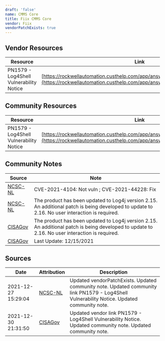```yaml
---
draft: 'false'
name: CMMS Core
title: Fiix CMMS Core
vendor: Fiix
vendorPatchExists: true
---
```


## Vendor Resources
| Resource | Link |
| --- | --- |
| PN1579 - Log4Shell Vulnerability Notice | [https://rockwellautomation.custhelp.com/app/answers/answer_view/a_id/1133605](https://rockwellautomation.custhelp.com/app/answers/answer_view/a_id/1133605) |

## Community Resources
| Resource | Link |
| --- | --- |
| PN1579 - Log4Shell Vulnerability Notice | [https://rockwellautomation.custhelp.com/app/answers/answer_view/a_id/1133605](https://rockwellautomation.custhelp.com/app/answers/answer_view/a_id/1133605) |

## Community Notes
| Source | Note |
| --- | --- |
| [NCSC-NL](https://github.com/NCSC-NL/log4shell/blob/main/software/README.md) | CVE-2021-4104: Not vuln ; CVE-2021-44228: Fix </ul> |
| [NCSC-NL](https://github.com/NCSC-NL/log4shell/blob/main/software/README.md) | The product has been updated to Log4j version 2.15. An additional patch is being developed to update to 2.16. No user interaction is required. |
| [CISAGov](https://raw.githubusercontent.com/cisagov/log4j-affected-db/develop/README.md) | The product has been updated to Log4j version 2.15. An additional patch is being developed to update to 2.16. No user interaction is required. |
| [CISAGov](https://raw.githubusercontent.com/cisagov/log4j-affected-db/develop/README.md) | Last Update: 12/15/2021 |

## Sources
| Date | Attribution | Description |
| --- | --- | --- |
| 2021-12-27 15:29:04 | [NCSC-NL](https://github.com/NCSC-NL/log4shell/blob/main/software/README.md) | Updated vendorPatchExists. Updated community note. Updated community link PN1579 - Log4Shell Vulnerability Notice. Updated community note.  |
| 2021-12-30 21:31:50 | [CISAGov](https://raw.githubusercontent.com/cisagov/log4j-affected-db/develop/README.md) | Updated vendor link PN1579 - Log4Shell Vulnerability Notice. Updated community note. Updated community note.  |
